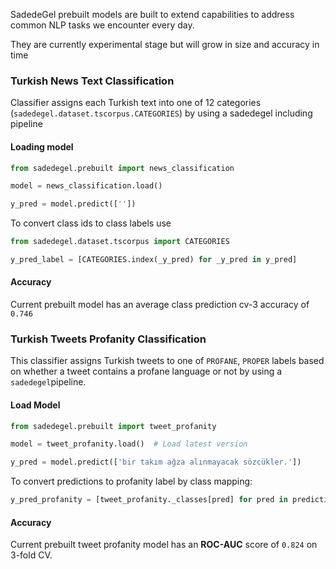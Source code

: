 SadedeGel prebuilt models are built to extend capabilities to address common NLP tasks we encounter every day.

They are currently experimental stage but will grow in size and accuracy in time

### Turkish News Text Classification

Classifier assigns each Turkish text into one of 12 categories (`sadedegel.dataset.tscorpus.CATEGORIES`)
by using a sadedegel including pipeline

#### Loading model

```python
from sadedegel.prebuilt import news_classification

model = news_classification.load()

y_pred = model.predict([''])
```

To convert class ids to class labels use

```python
from sadedegel.dataset.tscorpus import CATEGORIES

y_pred_label = [CATEGORIES.index(_y_pred) for _y_pred in y_pred]
```

#### Accuracy

Current prebuilt model has an average class prediction cv-3 accuracy of `0.746` 

### Turkish Tweets Profanity Classification

This classifier assigns Turkish tweets to one of `PROFANE`, `PROPER` labels based on whether a tweet contains a profane language or not by using a `sadedegel`pipeline.

#### Load Model
```python
from sadedegel.prebuilt import tweet_profanity

model = tweet_profanity.load()  # Load latest version

y_pred = model.predict(['bir takım ağza alınmayacak sözcükler.'])
``` 
To convert predictions to profanity label by class mapping:

```python
y_pred_profanity = [tweet_profanity._classes[pred] for pred in predictions]
```

#### Accuracy

Current prebuilt tweet profanity model has an **ROC-AUC** score of `0.824` on 3-fold CV.